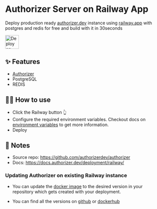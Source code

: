 # Authorizer Server on Railway App

Deploy production ready [authorizer.dev](https://authorizer.dev) instance using [railway.app](https://railway.app) with postgres and redis for free and build with it in 30seconds 

<a href="https://railway.app/new/template?template=https://github.com/authorizerdev/authorizer-railway&amp;plugins=postgresql,redis"><img src="https://railway.app/button.svg" style="height: 44px" alt="Deploy on Railway"></a>

## ✨ Features

- [Authorizer](https://authorizer.dev)
- PostgreSQL
- REDIS

## 💁‍♀️ How to use

- Click the Railway button 👆
- Configure the required environment variables. Checkout docs on [environment variables](https://docs.authorizer.dev/core/env/) to get more information.
- Deploy

## 📝 Notes

- Source repo: https://github.com/authorizerdev/authorizer
- Docs: https://docs.authorizer.dev/deployment/railway/

### Updating Authorizer on existing Railway instance

- You can update the [docker image](https://github.com/authorizerdev/authorizer-railway/blob/main/Dockerfile#L1) to the desired version in your repository which gets created with your deployment.

- You can find all the versions on [github](https://github.com/authorizerdev/authorizer/releases) or [dockerhub](https://hub.docker.com/r/lakhansamani/authorizer)
